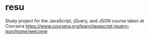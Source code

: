 # resu
Study project for the JavaScript, jQuery, and JSON course taken at Coursera
https://www.coursera.org/learn/javascript-jquery-json/home/welcome
